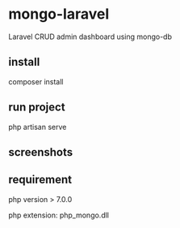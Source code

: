 # mongo-laravel
Laravel CRUD admin dashboard using mongo-db

## install

composer install

## run project

php artisan serve

## screenshots

## requirement

php version > 7.0.0

php extension: php_mongo.dll
